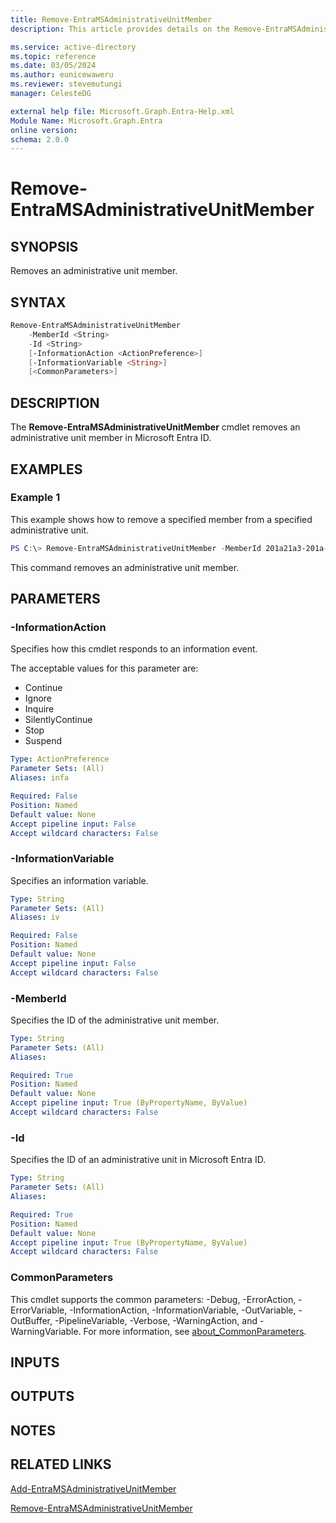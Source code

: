 ```yaml
---
title: Remove-EntraMSAdministrativeUnitMember
description: This article provides details on the Remove-EntraMSAdministrativeUnitMember command.

ms.service: active-directory
ms.topic: reference
ms.date: 03/05/2024
ms.author: eunicewaweru
ms.reviewer: stevemutungi
manager: CelesteDG

external help file: Microsoft.Graph.Entra-Help.xml
Module Name: Microsoft.Graph.Entra
online version:
schema: 2.0.0
---
```


# Remove-EntraMSAdministrativeUnitMember

## SYNOPSIS
Removes an administrative unit member.

## SYNTAX

```powershell
Remove-EntraMSAdministrativeUnitMember 
    -MemberId <String> 
    -Id <String> 
    [-InformationAction <ActionPreference>] 
    [-InformationVariable <String>] 
    [<CommonParameters>]
```

## DESCRIPTION
The **Remove-EntraMSAdministrativeUnitMember** cmdlet removes an administrative unit member in Microsoft Entra ID.

## EXAMPLES

### Example 1
This example shows how to remove a specified member from a specified administrative unit.

```powershell
PS C:\> Remove-EntraMSAdministrativeUnitMember -MemberId 201a21a3-201a-4101-92cb-239c00ef4a2a -Id c1c1decd-fec8-4899-9cea-5ca55a84965f
```

This command removes an administrative unit member.

## PARAMETERS

### -InformationAction
Specifies how this cmdlet responds to an information event.

The acceptable values for this parameter are:

- Continue
- Ignore
- Inquire
- SilentlyContinue
- Stop
- Suspend

```yaml
Type: ActionPreference
Parameter Sets: (All)
Aliases: infa

Required: False
Position: Named
Default value: None
Accept pipeline input: False
Accept wildcard characters: False
```

### -InformationVariable
Specifies an information variable.

```yaml
Type: String
Parameter Sets: (All)
Aliases: iv

Required: False
Position: Named
Default value: None
Accept pipeline input: False
Accept wildcard characters: False
```

### -MemberId
Specifies the ID of the administrative unit member.

```yaml
Type: String
Parameter Sets: (All)
Aliases:

Required: True
Position: Named
Default value: None
Accept pipeline input: True (ByPropertyName, ByValue)
Accept wildcard characters: False
```

### -Id
Specifies the ID of an administrative unit in Microsoft Entra ID.

```yaml
Type: String
Parameter Sets: (All)
Aliases:

Required: True
Position: Named
Default value: None
Accept pipeline input: True (ByPropertyName, ByValue)
Accept wildcard characters: False
```

### CommonParameters
This cmdlet supports the common parameters: -Debug, -ErrorAction, -ErrorVariable, -InformationAction, -InformationVariable, -OutVariable, -OutBuffer, -PipelineVariable, -Verbose, -WarningAction, and -WarningVariable. For more information, see [about_CommonParameters](http://go.microsoft.com/fwlink/?LinkID=113216).

## INPUTS

## OUTPUTS

## NOTES

## RELATED LINKS

[Add-EntraMSAdministrativeUnitMember](Add-EntraMSAdministrativeUnitMember.md)

[Remove-EntraMSAdministrativeUnitMember](Remove-EntraMSAdministrativeUnitMember.md)

